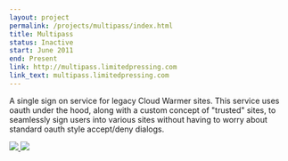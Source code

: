 ```yaml
---
layout: project
permalink: /projects/multipass/index.html
title: Multipass
status: Inactive
start: June 2011
end: Present
link: http://multipass.limitedpressing.com
link_text: multipass.limitedpressing.com
---
```


A single sign on service for legacy Cloud Warmer sites. This
service uses oauth under the hood, along with a custom concept of
"trusted" sites, to seamlessly sign users into various sites without
having to worry about standard oauth style accept/deny dialogs.

<p class="gallery">
  <a href="http://www.flickr.com/photos/tsmango/6076152967/in/set-72157627508373876/" target="_blank">
    <img rel="" src="http://farm7.staticflickr.com/6062/6076152967_5ce07368c8_s.jpg" />
  </a>
  <a href="http://www.flickr.com/photos/tsmango/6076153045/in/set-72157627508373876/" target="_blank">
    <img rel="" src="http://farm7.staticflickr.com/6203/6076153045_79894aa7f3_s.jpg" />
  </a>
</p>
